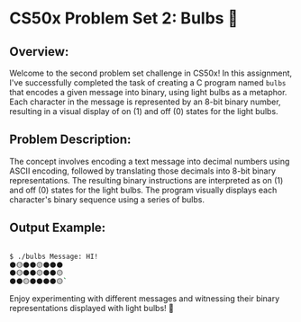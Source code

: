 CS50x Problem Set 2: Bulbs 🌟
=============================

Overview:
-------------------
Welcome to the second problem set challenge in CS50x! In this assignment, I've successfully completed the task of creating a C program named `bulbs` that encodes a given message into binary, using light bulbs as a metaphor. Each character in the message is represented by an 8-bit binary number, resulting in a visual display of on (1) and off (0) states for the light bulbs.

Problem Description:
--------------------
The concept involves encoding a text message into decimal numbers using ASCII encoding, followed by translating those decimals into 8-bit binary representations. The resulting binary instructions are interpreted as on (1) and off (0) states for the light bulbs. The program visually displays each character's binary sequence using a series of bulbs.

Output Example:
-------------------

```bash

$ ./bulbs Message: HI!
⚫🟡⚫⚫🟡⚫⚫⚫
⚫🟡⚫⚫🟡⚫⚫🟡
⚫⚫🟡⚫⚫⚫⚫🟡`
```

Enjoy experimenting with different messages and witnessing their binary representations displayed with light bulbs! 🌟

